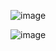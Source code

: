 ![image](https://user-images.githubusercontent.com/38860847/170823416-baf4c836-6a51-444e-a029-b3886d88d6fd.png)

![image](https://user-images.githubusercontent.com/38860847/170823425-45155cab-b6eb-46a1-bc22-630e41aabf60.png)
